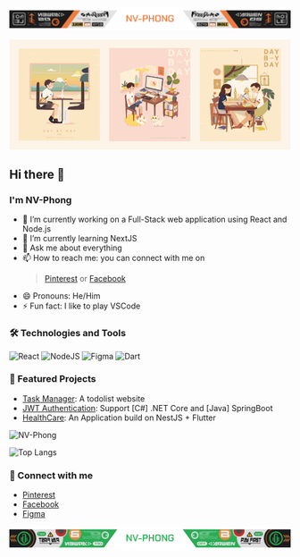 ![Day by Day](./Graphics/NV-Phong[Orange].png)

![Day by Day](./Graphics/Day-By-Day.gif)
## Hi there 👋
### I'm NV-Phong
- 🔭 I’m currently working on a Full-Stack web application using React and Node.js
- 🌱 I’m currently learning NextJS
- 💬 Ask me about everything
- 📫 How to reach me: you can connect with me on
	> [Pinterest](https://www.pinterest.com/pog_03)
	> or
	> [Facebook](https://www.facebook.com/phong03032003)
- 😄 Pronouns: He/Him
- ⚡ Fun fact: I like to play VSCode

### 🛠️ Technologies and Tools

![React](https://img.shields.io/badge/react-%2320232a.svg?style=for-the-badge&logo=react&logoColor=%2361DAFB)
![NodeJS](https://img.shields.io/badge/node.js-6DA55F?style=for-the-badge&logo=node.js&logoColor=white)
![Figma](https://img.shields.io/badge/figma-%23F24E1E.svg?style=for-the-badge&logo=figma&logoColor=white)
![Dart](https://img.shields.io/badge/dart-%230175C2.svg?style=for-the-badge&logo=dart&logoColor=white)

### 📂 Featured Projects
- [Task Manager](https://github.com/NV-Phong/TM-Beta): A todolist website
- [JWT Authentication](https://github.com/NV-Phong/JWT-Authentication): Support [C#] .NET Core and [Java] SpringBoot 
- [HealthCare](https://github.com/NV-Phong/JWT-Authentication): An Application build on NestJS + Flutter 

![NV-Phong](https://github-readme-stats.vercel.app/api?username=yourusername&show_icons=true&theme=radical)

![Top Langs](https://github-readme-stats.vercel.app/api/top-langs/?username=yourusername&layout=compact&theme=radical)

### 🔗 Connect with me
- [Pinterest](https://www.pinterest.com/pog_03)
- [Facebook](https://www.facebook.com/phong03032003)
- [Figma](https://www.figma.com/@phong03032003)

![Day by Day](./Graphics/NV-Phong[Green].png)